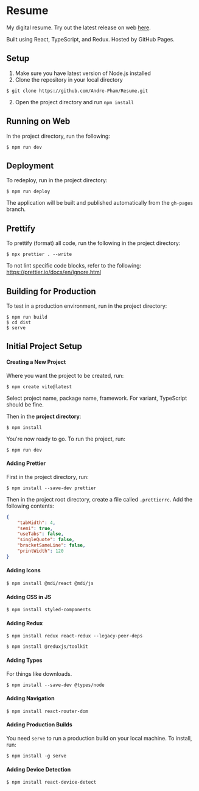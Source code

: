 # Resume
My digital resume. Try out the latest release on web [here](https://Andre-Pham.github.io/Resume/).

Built using React, TypeScript, and Redux. Hosted by GitHub Pages.

## Setup

1. Make sure you have latest version of Node.js installed
2. Clone the repository in your local directory

```
$ git clone https://github.com/Andre-Pham/Resume.git
```

2. Open the project directory and run `npm install`

## Running on Web

In the project directory, run the following:

```
$ npm run dev
```

## Deployment

To redeploy, run in the project directory:

```
$ npm run deploy
```

The application will be built and published automatically from the `gh-pages` branch.

## Prettify

To prettify (format) all code, run the following in the project directory:

```
$ npx prettier . --write
```

To not lint specific code blocks, refer to the following: https://prettier.io/docs/en/ignore.html

## Building for Production

To test in a production environment, run in the project directory:

```
$ npm run build
$ cd dist
$ serve
```

## Initial Project Setup

#### Creating a New Project

Where you want the project to be created, run:

```
$ npm create vite@latest
```

Select project name, package name, framework. For variant, TypeScript should be fine.

Then in the **project directory**:

```
$ npm install
```

You're now ready to go. To run the project, run:

```
$ npm run dev
```

#### Adding Prettier

First in the project directory, run:

```
$ npm install --save-dev prettier
```

Then in the project root directory, create a file called `.prettierrc`. Add the following contents:

```json
{
    "tabWidth": 4,
    "semi": true,
    "useTabs": false,
    "singleQuote": false,
    "bracketSameLine": false,
    "printWidth": 120
}
```

#### Adding Icons

```
$ npm install @mdi/react @mdi/js
```

#### Adding CSS in JS

```
$ npm install styled-components
```

#### Adding Redux

```
$ npm install redux react-redux --legacy-peer-deps
```

```
$ npm install @reduxjs/toolkit
```

#### Adding Types

For things like downloads.

```
$ npm install --save-dev @types/node
```

#### Adding Navigation

```
$ npm install react-router-dom
```

#### Adding Production Builds

You need `serve` to run a production build on your local machine. To install, run:

```
$ npm install -g serve
```

#### Adding Device Detection

```
$ npm install react-device-detect
```

